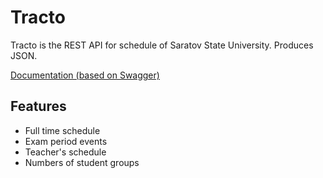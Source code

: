 # Tracto

Tracto is the REST API for schedule of 
Saratov State University. Produces JSON.

[Documentation (based on Swagger)](https://scribaproject.space/api/swagger)

## Features

* Full time schedule
* Exam period events
* Teacher's schedule
* Numbers of student groups
